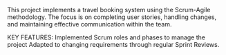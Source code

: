 This project implements a travel booking system using the Scrum-Agile methodology.
The focus is on completing user stories, handling changes, and maintaining effective communication within the team.

KEY FEATURES: 
Implemented Scrum roles and phases to manage the project
Adapted to changing requirements through regular Sprint Reviews.
